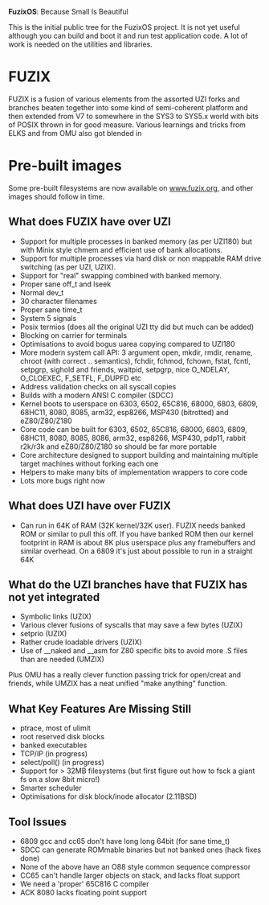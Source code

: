 **FuzixOS**: Because Small Is Beautiful

This is the initial public tree for the FuzixOS project. It is not yet useful although you can build and boot it and run
test application code. A lot of work is needed on the utilities and libraries.

# FUZIX

FUZIX is a fusion of various elements from the assorted UZI forks and
branches beaten together into some kind of semi-coherent platform and then
extended from V7 to somewhere in the SYS3 to SYS5.x world with bits of POSIX
thrown in for good measure. Various learnings and tricks from ELKS and from
OMU also got blended in

# Pre-built images

Some pre-built filesystems are now available on www.fuzix.org, and other
images should follow in time.

## What does FUZIX have over UZI


* Support for multiple processes in banked memory (as per UZI180) but
	with Minix style chmem and efficient use of bank allocations.
* Support for multiple processes via hard disk or non mappable RAM
    drive switching (as per UZI, UZIX).
* Support for "real" swapping combined with banked memory.
* Proper sane off_t and lseek
* Normal dev_t
* 30 character filenames
* Proper sane time_t
* System 5 signals
* Posix termios (does all the original UZI tty did but much can be added)
* Blocking on carrier for terminals
* Optimisations to avoid bogus uarea copying compared to UZI180
* More modern system call API: 3 argument open, mkdir, rmdir, rename,
	chroot (with correct .. semantics), fchdir, fchmod, fchown, fstat,
	fcntl, setpgrp, sighold and friends, waitpid, setpgrp, nice
	O_NDELAY, O_CLOEXEC, F_SETFL, F_DUPFD etc
* Address validation checks on all syscall copies
* Builds with a modern ANSI C compiler (SDCC)
* Kernel boots to userspace on 6303, 6502, 65C816, 68000, 6803, 6809, 68HC11, 8080, 8085, arm32, esp8266, MSP430 (bitrotted) and eZ80/Z80/Z180
* Core code can be built for 6303, 6502, 65C816, 68000, 6803, 6809, 68HC11, 8080, 8085, 8086, arm32, esp8266, MSP430, pdp11, rabbit r2k/r3k and eZ80/Z80/Z180 so should be far more portable
* Core architecture designed to support building and maintaining
	multiple target machines without forking each one
* Helpers to make many bits of implementation wrappers to core code
* Lots more bugs right now

## What does UZI have over FUZIX

* Can run in 64K of RAM (32K kernel/32K user). FUZIX needs
	banked ROM or similar to pull this off. If you have banked
	ROM then our kernel footprint in RAM is about 8K plus userspace
	plus any framebuffers and similar overhead. On a 6809 it's just
	about possible to run in a straight 64K

## What do the UZI branches have that FUZIX has not yet integrated

* Symbolic links (UZIX)
* Various clever fusions of syscalls that may save a few bytes
	(UZIX)
* setprio (UZIX)
* Rather crude loadable drivers (UZIX)
* Use of __naked and __asm for Z80 specific bits to avoid more
	.S files than are needed (UMZIX)

Plus OMU has a really clever function passing trick for open/creat and
friends, while UMZIX has a neat unified "make anything" function.

## What Key Features Are Missing Still

* ptrace, most of ulimit
* root reserved disk blocks
* banked executables
* TCP/IP (in progress)
* select/poll() (in progress)
* Support for > 32MB filesystems (but first figure out how to fsck
	a giant fs on a slow 8bit micro!)
* Smarter scheduler
* Optimisations for disk block/inode allocator (2.11BSD)

## Tool Issues

* 6809 gcc and cc65 don't have long long 64bit (for sane time_t)
* SDCC can generate ROMmable binaries but not banked ones (hack fixes done)
* None of the above have an O88 style common sequence compressor
* CC65 can't handle larger objects on stack, and lacks float support
* We need a 'proper' 65C816 C compiler
* ACK 8080 lacks floating point support

[travis-image]: https://travis-ci.org/EtchedPixels/FUZIX.png?branch=master
[travis-url]: https://travis-ci.org/EtchedPixels/FUZIX
